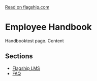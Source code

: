 [Read on flagship.com](https://flagship.com/handbook)

# Employee Handbook

Handbooktest page.
Content

## Sections

* [Flagship LMS](https://flagshiplms.com/)
* [FAQ](faq.md)
